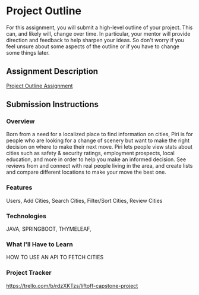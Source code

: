 # Project Outline
For this assignment, you will submit a high-level outline of your project. This can, and likely will, change over time. In particular, your mentor will provide direction and feedback to help sharpen your ideas. So don't worry if you feel unsure about some aspects of the outline or if you have to change some things later.

## Assignment Description
[Project Outline Assignment](https://education.launchcode.org/liftoff/modules/assignments/project-outline)

## Submission Instructions

### Overview
Born from a need for a localized place to find information on cities, Piri is for people who are looking for a change of scenery but want to make the right decision on where to make their next move. Piri lets people view stats about cities such as safety & security ratings, employment prospects, local education, and more in order to help you make an informed decision. See reviews from and connect with real people living in the area, and create lists and compare different locations to make your move the best one.
### Features
Users, Add Cities, Search Cities, Filter/Sort Cities, Review Cities
### Technologies
JAVA, SPRINGBOOT, THYMELEAF, 
### What I'll Have to Learn
HOW TO USE AN API TO FETCH CITIES
### Project Tracker
https://trello.com/b/rdzXKTzs/liftoff-capstone-project
